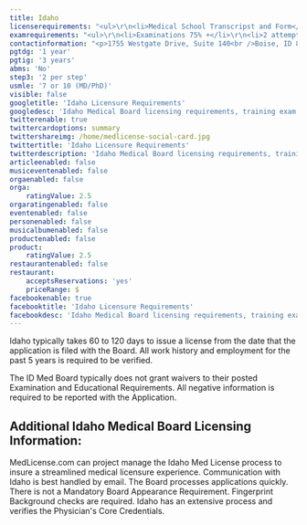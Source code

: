 ```yaml
---
title: Idaho
licenserequirements: "<ul>\r\n<li>Medical School Transcripst and Form</li>\r\n<li>Internship/Residency/Fellowship Verifications</li>\r\n<li>All State Medical Licenses</li>\r\n<li>All National Examination Scores (USMLE/FLEX/NBME)</li>\r\n<li>NPDB-HIPDB Report</li>\r\n<li>AMA/AOA Profile</li>\r\n<li>3 Physician References</li>\r\n<li>Privileges for past 5 years</li>\r\n<li>ECFMG Certification</li>\r\n<li>Medical Professional Society Verification</li>\r\n</ul>"
examrequirements: "<ul>\r\n<li>Examinations 75% +</li>\r\n<li>2 attempts limit- USMLE Step</li>\r\n<li>7 year limit- USMLE, 10 if Md/PhD</li>\r\n<li>1 year PGY for USA Grads</li>\r\n<li>3 years PGY for International Grads</li>\r\n<li>State Exam Accepted if Pre-1975</li>\r\n<li>No SPEX Exam Requirement</li>\r\n</ul>"
contactinformation: "<p>1755 Westgate Drive, Suite 140<br />Boise, ID 83704-7190<br /> Phone: (208) 327-7000<br />Fax: (208) 327-7005</p>\r\n<p><a href=\"http://www.bom.idaho.gov/\">bom.idaho.gov</a></p>"
pgtdg: '1 year'
pgtig: '3 years'
abms: 'No'
step3: '2 per step'
usmle: '7 or 10 (MD/PhD)'
visible: false
googletitle: 'Idaho Licensure Requirements'
googledesc: 'Idaho Medical Board licensing requirements, training exam requirements and information. The Board processes applications in 60 to 120 days from the date that the application is filed with no mandatory board appearance. The ID Med Board does not grant waivers to their posted Examination and educational requirements.'
twitterenable: true
twittercardoptions: summary
twittershareimg: /home/medlicense-social-card.jpg
twittertitle: 'Idaho Licensure Requirements'
twitterdescription: 'Idaho Medical Board licensing requirements, training exam requirements and information. The Board processes applications in 60 to 120 days from the date that the application is filed with no mandatory board appearance. The ID Med Board does not grant waivers to their posted Examination and educational requirements.'
articleenabled: false
musiceventenabled: false
orgaenabled: false
orga:
    ratingValue: 2.5
orgaratingenabled: false
eventenabled: false
personenabled: false
musicalbumenabled: false
productenabled: false
product:
    ratingValue: 2.5
restaurantenabled: false
restaurant:
    acceptsReservations: 'yes'
    priceRange: $
facebookenable: true
facebooktitle: 'Idaho Licensure Requirements'
facebookdesc: 'Idaho Medical Board licensing requirements, training exam requirements and information. The Board processes applications in 60 to 120 days from the date that the application is filed with no mandatory board appearance. The ID Med Board does not grant waivers to their posted Examination and educational requirements.'
---
```


<p>Idaho typically takes 60 to 120 days to issue a license from the date that the application is filed with the Board. All work history and employment for the past 5 years is required to be verified.</p>
<p>The ID Med Board typically does not grant waivers to their posted Examination and Educational Requirements. All negative information is required to be reported with the Application.</p>
<h2 id="mcetoc_1cdq9etm50">Additional Idaho Medical Board Licensing Information:</h2>
<p>MedLicense.com can project manage the Idaho Med License process to insure a streamlined medical licensure experience. Communication with Idaho is best handled by email. The Board processes applications quickly. There is not a Mandatory Board Appearance Requirement. Fingerprint Background checks are required. Idaho has an extensive process and verifies the Physician's Core Credentials.</p>